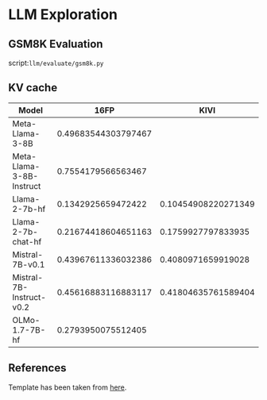 # LLM Exploration

## GSM8K Evaluation

script:`llm/evaluate/gsm8k.py`




## KV cache

| Model                    | 16FP                | KIVI                |
| ------------------------ | ------------------- | ------------------- |
| Meta-Llama-3-8B          | 0.49683544303797467 |                     |
| Meta-Llama-3-8B-Instruct | 0.7554179566563467  |                     |
| Llama-2-7b-hf            | 0.1342925659472422  | 0.10454908220271349 |
| Llama-2-7b-chat-hf       | 0.21674418604651163 | 0.1759927797833935  |
| Mistral-7B-v0.1          | 0.43967611336032386 | 0.4080971659919028  |
| Mistral-7B-Instruct-v0.2 | 0.45616883116883117 | 0.41804635761589404 |
| OLMo-1.7-7B-hf           | 0.2793950075512405  |                     |











## References
Template has been taken from [here](https://github.com/Guangxuan-Xiao/GSM8K-eval).
